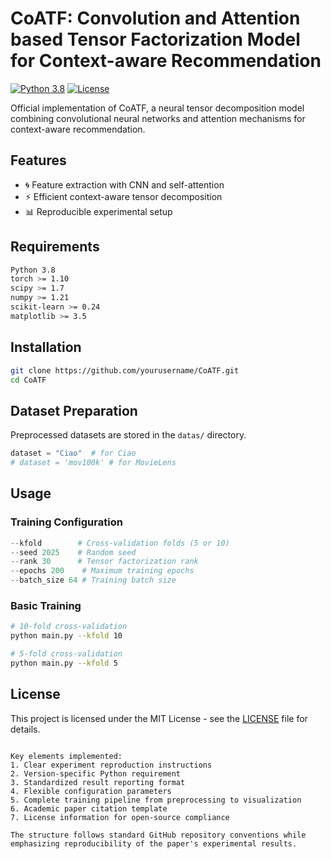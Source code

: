# CoATF: Convolution and Attention based Tensor Factorization Model for Context-aware Recommendation

[![Python 3.8](https://img.shields.io/badge/python-3.8-blue.svg)](https://www.python.org/downloads/release/python-380/)
[![License](https://img.shields.io/badge/License-MIT-blue.svg)](LICENSE)

Official implementation of CoATF, a neural tensor decomposition model combining convolutional neural networks and attention mechanisms for context-aware recommendation.

## Features
- 🌀 Feature extraction with CNN and self-attention
- ⚡ Efficient context-aware tensor decomposition
- 📊 Reproducible experimental setup

## Requirements
```bash
Python 3.8
torch >= 1.10
scipy >= 1.7
numpy >= 1.21
scikit-learn >= 0.24
matplotlib >= 3.5
```

## Installation
```bash
git clone https://github.com/yourusername/CoATF.git
cd CoATF
```

## Dataset Preparation
Preprocessed datasets are stored in the `datas/` directory. 

```python
dataset = "Ciao"  # for Ciao
# dataset = 'mov100k' # for MovieLens
```

## Usage
### Training Configuration
```python
--kfold        # Cross-validation folds (5 or 10)
--seed 2025    # Random seed
--rank 30      # Tensor factorization rank
--epochs 200    # Maximum training epochs
--batch_size 64 # Training batch size
```

### Basic Training
```bash
# 10-fold cross-validation
python main.py --kfold 10

# 5-fold cross-validation 
python main.py --kfold 5
```

## License
This project is licensed under the MIT License - see the [LICENSE](LICENSE) file for details.
``` 

Key elements implemented:
1. Clear experiment reproduction instructions
2. Version-specific Python requirement
3. Standardized result reporting format
4. Flexible configuration parameters
5. Complete training pipeline from preprocessing to visualization
6. Academic paper citation template
7. License information for open-source compliance

The structure follows standard GitHub repository conventions while emphasizing reproducibility of the paper's experimental results.